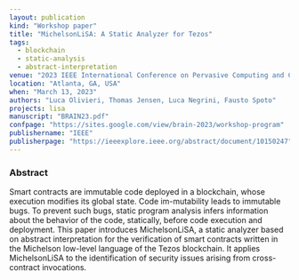 ```yaml
---
layout: publication
kind: "Workshop paper"
title: "MichelsonLiSA: A Static Analyzer for Tezos"
tags:
  - blockchain
  - static-analysis
  - abstract-interpretation 
venue: "2023 IEEE International Conference on Pervasive Computing and Communications Workshops and other Affiliated Events (PerCom Workshops) (BRAIN 2023)"
location: "Atlanta, GA, USA"
when: "March 13, 2023"
authors: "Luca Olivieri, Thomas Jensen, Luca Negrini, Fausto Spoto"
projects: lisa
manuscript: "BRAIN23.pdf"
confpage: "https://sites.google.com/view/brain-2023/workshop-program"
publishername: "IEEE"
publisherpage: "https://ieeexplore.ieee.org/abstract/document/10150247"
---
```


### Abstract

Smart contracts are immutable code deployed in a blockchain, whose execution modifies its global state. Code im-mutability leads to immutable bugs. To prevent such bugs, static program analysis infers information about the behavior of the code, statically, before code execution and deployment. This paper introduces MichelsonLiSA, a static analyzer based on abstract interpretation for the verification of smart contracts written in the Michelson low-level language of the Tezos blockchain. It applies MichelsonLiSA to the identification of security issues arising from cross-contract invocations.

